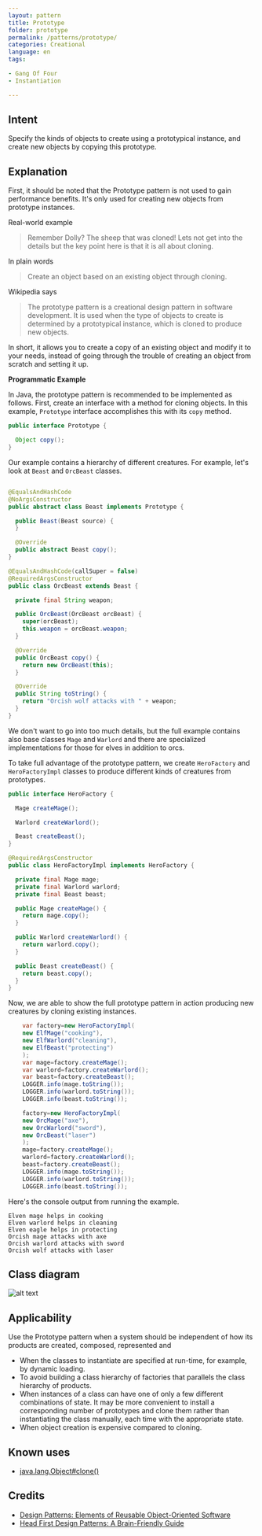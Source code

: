 ```yaml
---
layout: pattern
title: Prototype
folder: prototype
permalink: /patterns/prototype/
categories: Creational
language: en
tags:

- Gang Of Four
- Instantiation

---
```


## Intent

Specify the kinds of objects to create using a prototypical instance, and create new objects by
copying this prototype.

## Explanation

First, it should be noted that the Prototype pattern is not used to gain performance benefits. It's
only
used for creating new objects from prototype instances.

Real-world example

> Remember Dolly? The sheep that was cloned! Lets not get into the details but the key point here is
> that it is all about cloning.

In plain words

> Create an object based on an existing object through cloning.

Wikipedia says

> The prototype pattern is a creational design pattern in software development. It is used when the
> type of objects to create is determined by a prototypical instance, which is cloned to produce new
> objects.

In short, it allows you to create a copy of an existing object and modify it to your needs, instead
of going through the trouble of creating an object from scratch and setting it up.

**Programmatic Example**

In Java, the prototype pattern is recommended to be implemented as follows. First, create an
interface with a method for cloning objects. In this example, `Prototype` interface accomplishes
this with its `copy` method.

```java
public interface Prototype {

  Object copy();
}
```

Our example contains a hierarchy of different creatures. For example, let's look at `Beast` and
`OrcBeast` classes.

```java

@EqualsAndHashCode
@NoArgsConstructor
public abstract class Beast implements Prototype {

  public Beast(Beast source) {
  }

  @Override
  public abstract Beast copy();
}

@EqualsAndHashCode(callSuper = false)
@RequiredArgsConstructor
public class OrcBeast extends Beast {

  private final String weapon;

  public OrcBeast(OrcBeast orcBeast) {
    super(orcBeast);
    this.weapon = orcBeast.weapon;
  }

  @Override
  public OrcBeast copy() {
    return new OrcBeast(this);
  }

  @Override
  public String toString() {
    return "Orcish wolf attacks with " + weapon;
  }
}
```

We don't want to go into too much details, but the full example contains also base classes `Mage`
and `Warlord` and there are specialized implementations for those for elves in addition to orcs.

To take full advantage of the prototype pattern, we create `HeroFactory` and `HeroFactoryImpl`
classes to produce different kinds of creatures from prototypes.

```java
public interface HeroFactory {

  Mage createMage();

  Warlord createWarlord();

  Beast createBeast();
}

@RequiredArgsConstructor
public class HeroFactoryImpl implements HeroFactory {

  private final Mage mage;
  private final Warlord warlord;
  private final Beast beast;

  public Mage createMage() {
    return mage.copy();
  }

  public Warlord createWarlord() {
    return warlord.copy();
  }

  public Beast createBeast() {
    return beast.copy();
  }
}
```

Now, we are able to show the full prototype pattern in action producing new creatures by cloning
existing instances.

```java
    var factory=new HeroFactoryImpl(
    new ElfMage("cooking"),
    new ElfWarlord("cleaning"),
    new ElfBeast("protecting")
    );
    var mage=factory.createMage();
    var warlord=factory.createWarlord();
    var beast=factory.createBeast();
    LOGGER.info(mage.toString());
    LOGGER.info(warlord.toString());
    LOGGER.info(beast.toString());

    factory=new HeroFactoryImpl(
    new OrcMage("axe"),
    new OrcWarlord("sword"),
    new OrcBeast("laser")
    );
    mage=factory.createMage();
    warlord=factory.createWarlord();
    beast=factory.createBeast();
    LOGGER.info(mage.toString());
    LOGGER.info(warlord.toString());
    LOGGER.info(beast.toString());
```

Here's the console output from running the example.

```
Elven mage helps in cooking
Elven warlord helps in cleaning
Elven eagle helps in protecting
Orcish mage attacks with axe
Orcish warlord attacks with sword
Orcish wolf attacks with laser
```

## Class diagram

![alt text](/etc/prototype.urm.png "Prototype pattern class diagram")

## Applicability

Use the Prototype pattern when a system should be independent of how its products are created,
composed, represented and

* When the classes to instantiate are specified at run-time, for example, by dynamic loading.
* To avoid building a class hierarchy of factories that parallels the class hierarchy of products.
* When instances of a class can have one of only a few different combinations of state. It may be
  more convenient to install a corresponding number of prototypes and clone them rather than
  instantiating the class manually, each time with the appropriate state.
* When object creation is expensive compared to cloning.

## Known uses

* [java.lang.Object#clone()](http://docs.oracle.com/javase/8/docs/api/java/lang/Object.html#clone%28%29)

## Credits

* [Design Patterns: Elements of Reusable Object-Oriented Software](https://www.amazon.com/gp/product/0201633612/ref=as_li_tl?ie=UTF8&camp=1789&creative=9325&creativeASIN=0201633612&linkCode=as2&tag=javadesignpat-20&linkId=675d49790ce11db99d90bde47f1aeb59)
* [Head First Design Patterns: A Brain-Friendly Guide](https://www.amazon.com/gp/product/0596007124/ref=as_li_tl?ie=UTF8&camp=1789&creative=9325&creativeASIN=0596007124&linkCode=as2&tag=javadesignpat-20&linkId=6b8b6eea86021af6c8e3cd3fc382cb5b)
